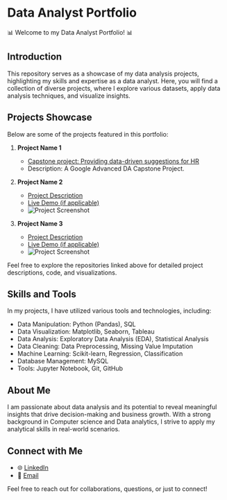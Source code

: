 # Data Analyst Portfolio

📊 Welcome to my Data Analyst Portfolio! 📊

## Introduction

This repository serves as a showcase of my data analysis projects, highlighting my skills and expertise as a data analyst. Here, you will find a collection of diverse projects, where I explore various datasets, apply data analysis techniques, and visualize insights.

## Projects Showcase

Below are some of the projects featured in this portfolio:

1. **Project Name 1**
   - [Capstone project: Providing data-driven suggestions for HR](https://github.com/Nebiyu-Abrie/Google-Advance-DA-Portfolio-Project----Salifort-Motors)
   - Description: A Google Advanced DA Capstone Project.

2. **Project Name 2**
   - [Project Description](link-to-project-repository)
   - [Live Demo (if applicable)](link-to-live-demo)
   - ![Project Screenshot](link-to-project-screenshot)

3. **Project Name 3**
   - [Project Description](link-to-project-repository)
   - [Live Demo (if applicable)](link-to-live-demo)
   - ![Project Screenshot](link-to-project-screenshot)

Feel free to explore the repositories linked above for detailed project descriptions, code, and visualizations.

## Skills and Tools

In my projects, I have utilized various tools and technologies, including:

- Data Manipulation: Python (Pandas), SQL
- Data Visualization: Matplotlib, Seaborn, Tableau
- Data Analysis: Exploratory Data Analysis (EDA), Statistical Analysis
- Data Cleaning: Data Preprocessing, Missing Value Imputation
- Machine Learning: Scikit-learn, Regression, Classification
- Database Management: MySQL
- Tools: Jupyter Notebook, Git, GitHub

## About Me

I am passionate about data analysis and its potential to reveal meaningful insights that drive decision-making and business growth. With a strong background in 
Computer science and Data analytics, I strive to apply my analytical skills in real-world scenarios.

## Connect with Me

- 🌐 [LinkedIn](https://www.linkedin.com/in/nebiyu-abrie-157824143/)
- 📧 [Email](ntsegaye77@gmail.com)

Feel free to reach out for collaborations, questions, or just to connect!
